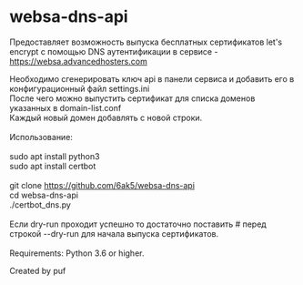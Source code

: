 # websa-dns-api
Предоставляет возможность выпуска бесплатных сертификатов let's encrypt с помощью DNS аутентификации
в сервисе - https://websa.advancedhosters.com<br>

Необходимо сгенерировать ключ api в панели сервиса и добавить его в конфигурационный файл settings.ini<br>
После чего можно выпустить сертификат для списка доменов указанных в domain-list.conf<br>
Каждый новый домен добавлять с новой строки.<br>
<br>
Использование:<br>
<br>
sudo apt install python3<br>
sudo apt install certbot<br>
<br>
git clone https://github.com/6ak5/websa-dns-api<br>
cd websa-dns-api<br>
./certbot_dns.py<br>
<br>
Если dry-run проходит успешно то достаточно поставить # перед строкой --dry-run для начала выпуска сертификатов.<br>
<br>
Requirements:
Python 3.6 or higher.
<br>

Created by puf

